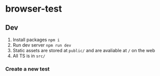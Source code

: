 # browser-test

## Dev

1. Install packages `npm i`
2. Run dev server `npm run dev`
4. Static assets are stored at `public/` and are avaliable at `/` on the web
5. All TS is in `src/`

### Create a new test

